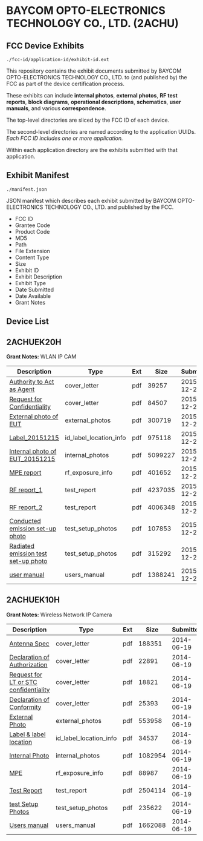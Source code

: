 # BAYCOM OPTO-ELECTRONICS TECHNOLOGY CO., LTD. (2ACHU)
## FCC Device Exhibits

```
./fcc-id/application-id/exhibit-id.ext
```

This repository contains the exhibit documents submitted by BAYCOM OPTO-ELECTRONICS TECHNOLOGY CO., LTD. to (and published by) the FCC as part of the device certification process.

These exhibits can include **internal photos**, **external photos**, **RF test reports**, **block diagrams**, **operational descriptions**, **schematics**, **user manuals**, and various **correspondence**.

The top-level directories are sliced by the FCC ID of each device.

The second-level directories are named according to the application UUIDs. *Each FCC ID includes one or more application.*

Within each application directory are the exhibits submitted with that application. 

## Exhibit Manifest

```
./manifest.json
```

JSON manifest which describes each exhibit submitted by BAYCOM OPTO-ELECTRONICS TECHNOLOGY CO., LTD. and published by the FCC.

- FCC ID
- Grantee Code
- Product Code
- MD5
- Path
- File Extension
- Content Type
- Size
- Exhibit ID
- Exhibit Description
- Exhibit Type
- Date Submitted
- Date Available
- Grant Notes

## Device List
## 2ACHUEK20H
**Grant Notes:** WLAN IP CAM

| Description | Type | Ext | Size | Submitted | Available |
| ----------- | ---- | --- | ---- | --------- | --------- |
| [Authority to Act as Agent](2ACHUEK20H/b8c7a5ef6ae32172f9c1e49c63beba84/2851135.pdf) | cover_letter | pdf | 39257 | 2015-12-22 | 2015-12-24 |
| [Request  for Confidentiality](2ACHUEK20H/b8c7a5ef6ae32172f9c1e49c63beba84/2851136.pdf) | cover_letter | pdf | 84507 | 2015-12-22 | 2015-12-24 |
| [External photo of EUT](2ACHUEK20H/b8c7a5ef6ae32172f9c1e49c63beba84/2851138.pdf) | external_photos | pdf | 300719 | 2015-12-22 | 2015-12-24 |
| [Label_20151215](2ACHUEK20H/b8c7a5ef6ae32172f9c1e49c63beba84/2851200.pdf) | id_label_location_info | pdf | 975118 | 2015-12-22 | 2015-12-24 |
| [Internal photo of EUT_20151215](2ACHUEK20H/b8c7a5ef6ae32172f9c1e49c63beba84/2851139.pdf) | internal_photos | pdf | 5099227 | 2015-12-22 | 2015-12-24 |
| [MPE report](2ACHUEK20H/b8c7a5ef6ae32172f9c1e49c63beba84/2852837.pdf) | rf_exposure_info | pdf | 401652 | 2015-12-22 | 2015-12-24 |
| [RF report_1](2ACHUEK20H/b8c7a5ef6ae32172f9c1e49c63beba84/2851394.pdf) | test_report | pdf | 4237035 | 2015-12-22 | 2015-12-24 |
| [RF report_2](2ACHUEK20H/b8c7a5ef6ae32172f9c1e49c63beba84/2851438.pdf) | test_report | pdf | 4006348 | 2015-12-22 | 2015-12-24 |
| [Conducted emission set-up photo](2ACHUEK20H/b8c7a5ef6ae32172f9c1e49c63beba84/2851450.pdf) | test_setup_photos | pdf | 107853 | 2015-12-22 | 2015-12-24 |
| [Radiated emission test set-up photo](2ACHUEK20H/b8c7a5ef6ae32172f9c1e49c63beba84/2851452.pdf) | test_setup_photos | pdf | 315292 | 2015-12-22 | 2015-12-24 |
| [user manual](2ACHUEK20H/b8c7a5ef6ae32172f9c1e49c63beba84/2851454.pdf) | users_manual | pdf | 1388241 | 2015-12-22 | 2015-12-24 |
## 2ACHUEK10H
**Grant Notes:** Wireless Network IP Camera

| Description | Type | Ext | Size | Submitted | Available |
| ----------- | ---- | --- | ---- | --------- | --------- |
| [Antenna Spec](2ACHUEK10H/9575dc7c9367af11d0460f361176574d/2299747.pdf) | cover_letter | pdf | 188351 | 2014-06-19 | 2014-06-20 |
| [Declaration of Authorization](2ACHUEK10H/9575dc7c9367af11d0460f361176574d/2299748.pdf) | cover_letter | pdf | 22891 | 2014-06-19 | 2014-06-20 |
| [Request for LT or STC confidentiality](2ACHUEK10H/9575dc7c9367af11d0460f361176574d/2299749.pdf) | cover_letter | pdf | 18821 | 2014-06-19 | 2014-06-20 |
| [Declaration of Conformity](2ACHUEK10H/9575dc7c9367af11d0460f361176574d/2299750.pdf) | cover_letter | pdf | 25393 | 2014-06-19 | 2014-06-20 |
| [External Photo](2ACHUEK10H/9575dc7c9367af11d0460f361176574d/2299740.pdf) | external_photos | pdf | 553958 | 2014-06-19 | 2014-06-20 |
| [Label & label location](2ACHUEK10H/9575dc7c9367af11d0460f361176574d/2299744.pdf) | id_label_location_info | pdf | 34537 | 2014-06-19 | 2014-06-20 |
| [Internal Photo](2ACHUEK10H/9575dc7c9367af11d0460f361176574d/2299741.pdf) | internal_photos | pdf | 1082954 | 2014-06-19 | 2014-06-20 |
| [MPE](2ACHUEK10H/9575dc7c9367af11d0460f361176574d/2299745.pdf) | rf_exposure_info | pdf | 88987 | 2014-06-19 | 2014-06-20 |
| [Test Report](2ACHUEK10H/9575dc7c9367af11d0460f361176574d/2299746.pdf) | test_report | pdf | 2504114 | 2014-06-19 | 2014-06-20 |
| [test Setup Photos](2ACHUEK10H/9575dc7c9367af11d0460f361176574d/2299742.pdf) | test_setup_photos | pdf | 235622 | 2014-06-19 | 2014-06-20 |
| [Users manual](2ACHUEK10H/9575dc7c9367af11d0460f361176574d/2299743.pdf) | users_manual | pdf | 1662088 | 2014-06-19 | 2014-06-20 |
